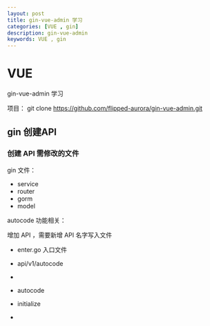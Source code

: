 ```yaml
---
layout: post
title: gin-vue-admin 学习
categories: [VUE , gin]
description: gin-vue-admin
keywords: VUE , gin
---
```


# VUE

gin-vue-admin 学习

项目：
git clone https://github.com/flipped-aurora/gin-vue-admin.git

## gin 创建API

### 创建 API 需修改的文件

gin 文件：

- service
- router
- gorm
- model

autocode 功能相关：

增加 API ，需要新增 API 名字写入文件

- enter.go 入口文件
  

- api/v1/autocode
- 


- autocode
- initialize
  
- 